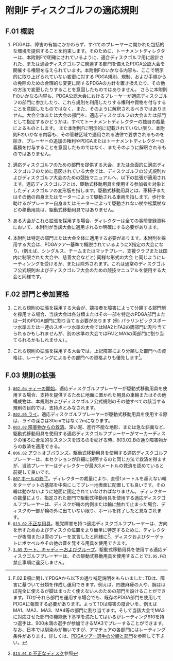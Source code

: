 # 附則F ディスクゴルフの適応規則

## F.01 概説

1. PDGAは、障害の有無にかかわらず、すべてのプレーヤーに開かれた包括的な環境を提供することを約束します。そのために、トーナメントディレクターは、本附則Fで明確にされているように、適合ディスクゴルフ用に設計された、または適合ディスクゴルフに関連する部門を備えたPDGA公認大会を開催する権限を与えられています。本附則Fのいかなる内容も、ここで明示的に取り上げられていない変更に対する PDGA規則、規制、および手順からの免除のための合理的な変更に関するPDGAの方針を置き換えたり、その他の方法で変更したりすることを意図したものではありません。
さらに本附則Fのいかなる内容も、PDGA公認大会におけるプレーヤーが適応ディスクゴルフの部門に参加したり、これら規則を利用したりする権利や資格を付与することを意図したものではなく、また、そのように解釈されるべきではありません。大会全体または大会の部門を、適応ディスクゴルフの大会または部門として指定するかどうかは、すべてトーナメントディレクターの独自の裁量によるものとします。
また本附則Fに明示的に記載されていない限り、本附則Fのいかなる内容も、その管轄区域で適用される法律で要求されるものを除き、プレーヤーの追加の権利やPDGAまたはトーナメントディレクターの義務を付与することを意図したものではなく、またそのように解釈されるものではありません。

1. 適応ディスクゴルフのための部門を提供する大会、または全面的に適応ディスクゴルフのために意図されている大会では、ディスクゴルフの公式規則およびディスクゴルフ大会のための競技マニュアルへ、以下の拡張が適用されます。適応ディスクゴルフとは、駆動式移動用具を使用する参加者を対象としたディスクゴルフの変形版を指します。駆動式移動用具とは、車椅子またはその他の自身またはモーターによって駆動される車両を指します。歩行を助けるがプレーヤー自身またはモーターによって駆動されない杖や松葉杖などの移動用具は、駆動式移動用具ではありません。

1. ある大会がこれら拡張を採用する場合、ディレクターは全ての事前登録資料において、本附則が当該大会に適用されるか明確にする必要があります。

1. 本附則は特定の部門または大会全体に適用する必要があります。本附則を採用する大会は、PDGAツアー基準で概説されているようにX指定の大会になり、(例えば、シングルス、チームまたはマッチプレー、支援クラブまたは国内に制限された大会や、慈善大会などと) 同様な形式の大会 と同じようにレーティンングを受けるか、または除外されます。これは通常のディスクゴルフ公式規則およびディスクゴルフ大会のための競技マニュアルを使用する大会と同様です。

## F.02 部門と参加資格

1. これら規則の拡張を採用する大会が、競技者を障害によって分類する部門制を採用する場合、当該大会は各分類またはその一部を特定のPDGA部門または一対のPDGA部門に割り当てる必要があります (例: パラリンピックスポーツ水準または一連のスポーツ水準の大会ではMA2とFA2の両部門に割り当てられるかもしれませんが、別の水準の大会ではFA1とMA1の両部門に割り当てられるかもしれません) 。

1. これら規則の拡張を採用する大会では、上記障害により分類した部門への資格は、レーティングによるその部門への資格よりも優先します[^1]。

## F.03 規則の拡張

1. [`802.04` ティーの開始](80204)。適応ディスクゴルフプレーヤーが駆動式移動用具を使用する場合、支持を提供するために地面に置かれた用具の車輪またはその他構成物は、本規則およびディスクゴルフ公式規則のその他すべての該当する規則の目的では、支持点とみなされます。
1. [`802.05` ライ](80205)。適応ディスクゴルフプレーヤーが駆動式移動用具を使用する際は、ライの深さは30cmではなく2mになります。
1. [`803.02` 障害物からの救済](80302)。深い泥、進行不能な地形、または急な斜面など、駆動式移動用具を使用する適応ディスクゴルフプレーヤーがマーカーディスクの後ろに合法的なスタンスを取るのを妨げる時、803.02.Bの通り障害物からの救済を適用できる。
1. [`806.02` アウトオブバウンズ](80602)。駆動式移動用具を使用する適応ディスクゴルフプレーヤーは、本セクションが詳細に説明するのと同じ方法で救済を得ますが、当該プレーヤーはディレクターが最大3メートルの救済を認めていると前提して良いです。
1. [`807` ホールの終了](807)。ディレクターの裁量により、直径1メートルを超えない輪をターゲットの基部を中央にしてプレー地表面に配置しても良いです。その輪は動かないように地面に固定されていなければなりません。 ディレクターの裁量により、指定された部門で駆動式移動用具を使用する適応ディスクゴルフプレーヤーは、ディスクが輪の内側または輪に触れて止まった場合、ディスクの一部が輪の外に出ていない限り、ホールを終了したと見なされます。
1. [`813.02` 不正な用具](81302)。視覚障害を持つ適応ディスクゴルフプレーヤーは、方向を示すためおよびディスクの位置をより簡単に特定するために、ディレクターが夜間または雪のプレーを宣言したと同様に[^2]、ディスクおよびターゲットにポケベルやその他の音を発する用具を使用できます。
1. [`3.05` カート、キャディーおよびグループ](https://www.pdga.com/rules/competition-manual/305)。駆動式移動用具を使用する適応ディスクゴルフプレーヤーは、その駆動式移動用具を使用することで`3.05.F`の禁止事項に違反しません。


[^1]: F.02.B項に関してPDGAから以下の通り補足説明をもらいました: TDは、障害に基づいて分類を作成し運用できます。例えば、四肢麻痺の人や、腕はほぼ完全に使えるが脚はまったく使えない人のための部門を設けることができます。TDがそれら部門を運用する場合でも、既存のPDGA部門を使用してPDGAに報告する必要があります。よってTDは障害の度合いを、例えばMA1、MA2、MA3、MA4等の部門に割り当てます。そして当該大会でMA3に対応させた部門の機能低下基準を満たしてはいるがレーティング910を持つ選手は、900未満の選手が参加できるMA3でプレーすることができます。なお、日本では馴染みが無いですが、アマチュアの各部門にはレーティング条件があります。詳しくは、[PDGAツアー選手の分類と部門](https://jpdga-shizuoka.github.io/ssa-round-ratings/libraries/classifications)​​を参照して下さい。

[^2]: [`813.01.D` 不正なディスク](81301)参照
